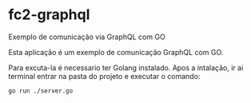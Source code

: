 # fc2-graphql
Exemplo de comunicação via GraphQL com GO

Esta aplicação é um exemplo de comunicação GraphQL com GO.

Para excuta-la é necessario ter Golang instalado.
Apos a intalação, ir ai terminal entrar na pasta do projeto e executar o comando:

 ```go run ./server.go```
